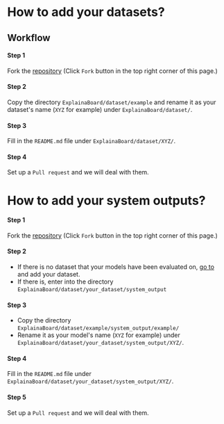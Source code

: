 # How to add your datasets?



## Workflow

#### Step 1
Fork the [repository](https://github.com/neulab/ExplainaBoard) (Click ``Fork`` button in the top right corner of this page.)

#### Step 2
Copy the directory ``ExplainaBoard/dataset/example`` and rename it as your dataset's name (``XYZ`` for example) under ``ExplainaBoard/dataset/``. 


#### Step 3
Fill in the ``README.md`` file under ``ExplainaBoard/dataset/XYZ/``.


#### Step 4
Set up a ``Pull request`` and we will deal with them.



# How to add your system outputs?

#### Step 1
Fork the [repository](https://github.com/neulab/ExplainaBoard) (Click ``Fork`` button in the top right corner of this page.)

#### Step 2
* If there is no dataset that your models have been evaluated on, [go to](https://github.com/neulab/ExplainaBoard/tree/main/dataset#how-to-add-your-datasets) and add your dataset.
* If there is, enter into the directory ``ExplainaBoard/dataset/your_dataset/system_output``
#### Step 3
* Copy the directory ``ExplainaBoard/dataset/example/system_output/example/`` 
* Rename it as your model's name (``XYZ`` for example) under ``ExplainaBoard/dataset/your_dataset/system_output/XYZ/``. 
#### Step 4
Fill in the ``README.md`` file under ``ExplainaBoard/dataset/your_dataset/system_output/XYZ/``.

#### Step 5
Set up a ``Pull request`` and we will deal with them.

